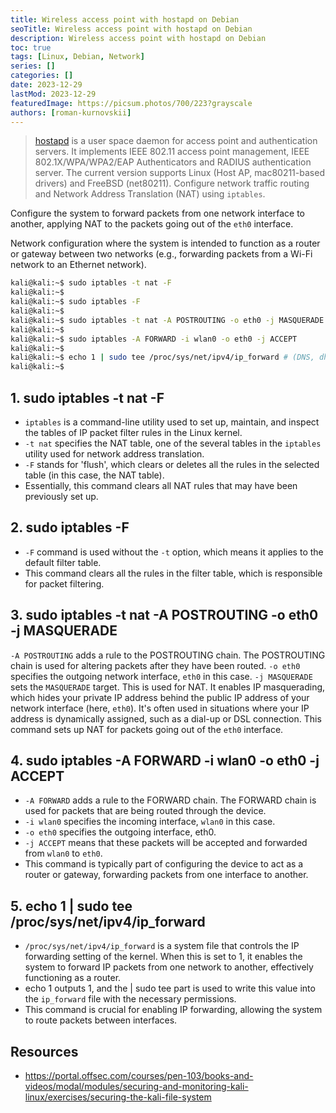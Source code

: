 ```yaml
---
title: Wireless access point with hostapd on Debian
seoTitle: Wireless access point with hostapd on Debian
description: Wireless access point with hostapd on Debian
toc: true
tags: [Linux, Debian, Network]
series: []
categories: []
date: 2023-12-29
lastMod: 2023-12-29
featuredImage: https://picsum.photos/700/223?grayscale
authors: [roman-kurnovskii]
---
```


> [hostapd](https://manpages.debian.org/testing/hostapd/hostapd.8.en.html) is a user space daemon for access point and authentication servers. It implements IEEE 802.11 access point management, IEEE 802.1X/WPA/WPA2/EAP Authenticators and RADIUS authentication server. The current version supports Linux (Host AP, mac80211-based drivers) and FreeBSD (net80211).
Configure network traffic routing and Network Address Translation (NAT) using `iptables`.

Configure the system to forward packets from one network interface to another, applying NAT to the packets going out of the `eth0` interface.

Network configuration where the system is intended to function as a router or gateway between two networks (e.g., forwarding packets from a Wi-Fi network to an Ethernet network).

```sh
kali@kali:~$ sudo iptables -t nat -F
kali@kali:~$
kali@kali:~$ sudo iptables -F
kali@kali:~$
kali@kali:~$ sudo iptables -t nat -A POSTROUTING -o eth0 -j MASQUERADE
kali@kali:~$
kali@kali:~$ sudo iptables -A FORWARD -i wlan0 -o eth0 -j ACCEPT
kali@kali:~$
kali@kali:~$ echo 1 | sudo tee /proc/sys/net/ipv4/ip_forward # (DNS, dhcp still required)
kali@kali:~$
```

## 1. sudo iptables -t nat -F

- `iptables` is a command-line utility used to set up, maintain, and inspect the tables of IP packet filter rules in the Linux kernel.
- `-t nat` specifies the NAT table, one of the several tables in the `iptables` utility used for network address translation.
- `-F` stands for 'flush', which clears or deletes all the rules in the selected table (in this case, the NAT table).
- Essentially, this command clears all NAT rules that may have been previously set up.

## 2. sudo iptables -F

- `-F` command is used without the `-t` option, which means it applies to the default filter table.
- This command clears all the rules in the filter table, which is responsible for packet filtering.

## 3. sudo iptables -t nat -A POSTROUTING -o eth0 -j MASQUERADE

`-A POSTROUTING` adds a rule to the POSTROUTING chain. The POSTROUTING chain is used for altering packets after they have been routed.
`-o eth0` specifies the outgoing network interface, `eth0` in this case.
`-j MASQUERADE` sets the `MASQUERADE` target. This is used for NAT. It enables IP masquerading, which hides your private IP address behind the public IP address of your network interface (here, `eth0`). It's often used in situations where your IP address is dynamically assigned, such as a dial-up or DSL connection.
This command sets up NAT for packets going out of the `eth0` interface.

## 4. sudo iptables -A FORWARD -i wlan0 -o eth0 -j ACCEPT

- `-A FORWARD` adds a rule to the FORWARD chain. The FORWARD chain is used for packets that are being routed through the device.
- `-i wlan0` specifies the incoming interface, `wlan0` in this case.
- `-o eth0` specifies the outgoing interface, eth0.
- `-j ACCEPT` means that these packets will be accepted and forwarded from `wlan0` to `eth0`.
- This command is typically part of configuring the device to act as a router or gateway, forwarding packets from one interface to another.

## 5. echo 1 | sudo tee /proc/sys/net/ipv4/ip_forward

- `/proc/sys/net/ipv4/ip_forward` is a system file that controls the IP forwarding setting of the kernel. When this is set to 1, it enables the system to forward IP packets from one network to another, effectively functioning as a router.
- echo 1 outputs 1, and the | sudo tee part is used to write this value into the `ip_forward` file with the necessary permissions.
- This command is crucial for enabling IP forwarding, allowing the system to route packets between interfaces.

## Resources

- <https://portal.offsec.com/courses/pen-103/books-and-videos/modal/modules/securing-and-monitoring-kali-linux/exercises/securing-the-kali-file-system>
